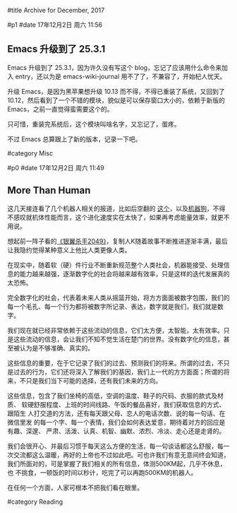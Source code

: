 #title Archive for December, 2017

#p1
#date 17年12月2日 周六 11:56

## Emacs 升级到了 25.3.1

Emacs 升级到了 25.3.1，因为许久没有写这个 blog，忘记了应该用什么命令来加
入 entry，还以为是 emacs-wiki-journal 用不了了，不兼容了，开始杞人忧天。

升级 Emacs，是因为黑苹果想升级 10.13 而不得，不得已重装了系统，又回到了
10.12，然后看到了一个不错的模块，貌似是可以保存窗口大小的，依赖于新版的
Emacs，之前一直觉得蛮需要这个的。

只可惜，重装完系统后，这个模块叫啥名字，又忘记了，蛋疼。


不过 Emacs 总算跟上了新的版本，记录一下吧。

#category Misc

<!-- date: 2017-12-02T11:56:07+0800 -->



#p0
#date 17年12月2日 周六 11:49

## More Than Human

​​这几天接连看了几个机器人相关的报道，比如后空翻的 [这个](https://cn.engadget.com/2017/11/17/boston-dynamics-atlas-robot-backflip/)，以及[机器狗](https://cn.engadget.com/2017/11/14/boston-dynamics-spotmini/)，不得
不感叹就机体性能而言，这个进化速度实在太快了，如果再考虑能量效率，就更不
用说。

想起前一阵子看的[《银翼杀手2049》](https://movie.douban.com/review/8888093/)，复制人K随着故事不断推进逐渐丰满，最后
让我隐约觉得某种意义上他比人类更像人类。

在现实中，随着软（硬）件行业不断重新规范整个人类社会，机器能接受、处理信
息的能力越来越强，逐渐数字化的社会将越来越有效率，只是这样的迭代发展真的
太恐怖。

完全数字化的社会，代表着未来人类从摇篮开始，将方方面面被数字包围，我们的
每一个毛孔、每一个行为都将被数字所记录、表达，数字就是我们，我们就是数字。

我们现在就已经非常依赖于这些流动的信息，它们太方便，太智能，太有效率。只
是这些流动的信息，会让我们不知不觉生活在楚门的世界。没有数字化的信息，甚
至被认为是不够准确、真实的。

这些信息的重要，在于它记录了我们的过去、预测我们的将来。所谓的过去，不只
是过去的行为，它们还将深入了解我们的基因，我们上一代的方方面面；所谓的将
来，不只是我们当下可能的选择，还有我们未来的方向。

这些信息，包含了我们坐椅的高低，空调的温度、鞋子的尺码、衣服的款式及材质、
软硬舒服程度、上班的时间线路、午饭的餐品喜好，我们获取信息的方式、跟陌生
人打交道的方法，还有每天跟父母、恋人的电话次数、说的每一句话、在微信里发
的每一个字、每一个表情，我们会如何表达爱意，期待着对方的回应是有趣、深邃、
严肃、活泼、认真、机智、幽默、浓烈、冷淡、走心还是走肾的。

我们会很开心、并最后习惯于每天这么方便的生活，每一句谈话都这么舒服，每一
次交流都这么温暖，再好的上帝也不过如此吧。可也许我们有意无意间终会知道，
我们所面对的，可是掌握了我们相关的所有信息，体测500KM起，几乎不休息，也
不挑食，一顿饭的时间以秒计，吃完了可以再跑500KM的机器人。

在任何一个方面，人家可根本不把我们看在眼里。​​​​​


#category Reading

<!-- date: 2017-12-02T11:49:07+0800 -->



